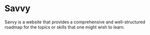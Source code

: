 # Savvy
Savvy is a website that provides a comprehensive and well-structured roadmap for the topics or skills that one might wish  to learn.
